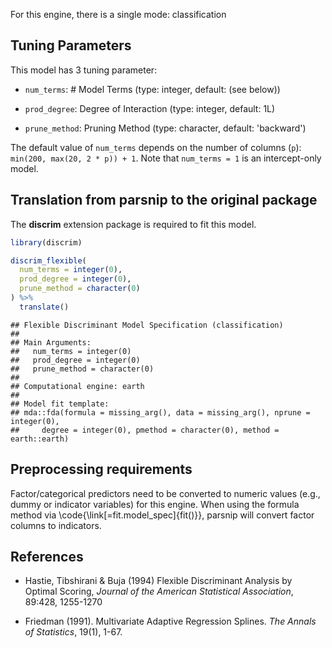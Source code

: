 


For this engine, there is a single mode: classification

## Tuning Parameters



This model has 3 tuning parameter:

- `num_terms`: # Model Terms (type: integer, default: (see below))

- `prod_degree`: Degree of Interaction (type: integer, default: 1L)

- `prune_method`: Pruning Method (type: character, default: 'backward')

The default value of `num_terms` depends on the number of columns (`p`): `min(200, max(20, 2 * p)) + 1`. Note that `num_terms = 1` is an intercept-only model. 

## Translation from parsnip to the original package

The **discrim** extension package is required to fit this model.


```r
library(discrim)

discrim_flexible(
  num_terms = integer(0),
  prod_degree = integer(0),
  prune_method = character(0)
) %>% 
  translate()
```

```
## Flexible Discriminant Model Specification (classification)
## 
## Main Arguments:
##   num_terms = integer(0)
##   prod_degree = integer(0)
##   prune_method = character(0)
## 
## Computational engine: earth 
## 
## Model fit template:
## mda::fda(formula = missing_arg(), data = missing_arg(), nprune = integer(0), 
##     degree = integer(0), pmethod = character(0), method = earth::earth)
```

## Preprocessing requirements


Factor/categorical predictors need to be converted to numeric values (e.g., dummy or indicator variables) for this engine. When using the formula method via \\code{\\link[=fit.model_spec]{fit()}}, parsnip will convert factor columns to indicators.


## References

 - Hastie, Tibshirani & Buja (1994) Flexible Discriminant Analysis by Optimal 
   Scoring, _Journal of the American Statistical Association_, 89:428, 1255-1270
   
 - Friedman (1991). Multivariate Adaptive Regression Splines. _The Annals of Statistics_, 19(1), 1-67.
